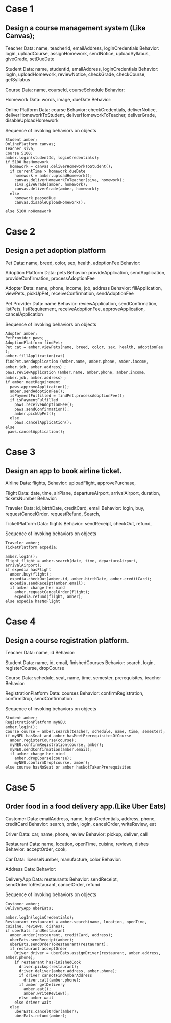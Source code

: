 # Case 1
## Design a course management system (Like Canvas);

Teacher 
Data: name, teacherId, emailAddress, loginCredentials 
Behavior: login, uploadCourse, assignHomework, sendNotice, uploadSyllabus, giveGrade, setDueDate

Student
Data: name, studentId, emailAddress, loginCredentials 
Behavior: logIn, uploadHomework, reviewNotice, checkGrade, checkCourse, getSyllabus

Course
Data: name, courseId, courseSchedule 
Behavior:

Homework
Data: words, image, dueDate
Behavior:

Online Platform
Data: course
Behavior: checkCredentials, deliverNotice, deliverHomeworkToStudent, deliverHomeworkToTeacher, deliverGrade, disableUploadHomework   

Sequence of invoking behaviors on objects
```
Student amber;
OnlinePlatform canvas;
Teacher siva;
Course 5100;
amber.login(studentId, loginCredentials);
if 5100 hasHomework
  homework = canvas.deliverHomeworkToStudent();
  if currentTime > homework.dueDate
    homework = amber.uploadHomework();
    canvas.deliverHomeworkToTeacher(siva, homework);
    siva.giveGrade(amber, homework);
    canvas.deliverGrade(amber, homework);
  else
    homework passedDue
    canvas.disableUploadHomework();

else 5100 noHomework
```

# Case 2
## Design a pet adoption platform
Pet
Data: name, breed, color, sex, health, adoptionFee 
Behavior:

Adoption Platform
Data: pets
Behavior: provideApplication, sendApplication, provideConfirmation, processAdoptionFee

Adopter
Data: name, phone, income, job, address
Behavior: fillApplication, viewPets, pickUpPet, receiveConfirmation, sendAdoptionFee  

Pet Provider
Data: name
Behavior: reviewApplication, sendConfirmation, listPets, listRequirement, receiveAdoptionFee, approveApplication, cancelApplication 

Sequence of invoking behaviors on objects
```
Adopter amber;
PetProvider paws;
AdoptionPlatform findPet;
Pet cat = amber.viewPets(name, breed, color, sex, health, adoptionFee );
amber.fillApplication(cat)
findPet.sendApplication（amber.name, amber.phone, amber.income, amber.job, amber.address）;
paws.reviewApplication（amber.name, amber.phone, amber.income, amber.job, amber.address）;
if amber meetRequirement
  paws.approveApplication();
  amber.sendAdoptionFee();
  isPaymentFulfilled = findPet.processAdoptionFee();
  if isPaymentFulfilled
    paws.receiveAdoptionFee();
    paws.sendConfirmation();
    amber.pickUpPet();
  else 
    paws.cancelApplication();
else
 paws.cancelApplication();
```

# Case 3
## Design an app to book airline ticket.

Airline 
Data: flights, 
Behavior: uploadFlight, approvePurchase, 

Flight
Data: date, time, airPlane, departureAirport, arrivalAirport, duration, ticketsNumber
Behavior:

Traveler 
Data: id, birthDate, creditCard, email
Behavior: logIn, buy, requestCancelOrder, requestRefund, Search,

TicketPlatform
Data: flights
Behavior: sendReceipt, checkOut, refund,

Sequence of invoking behaviors on objects
```
Traveler amber;
TicketPlatform expedia;

amber.logIn();
Flight flight = amber.search(date, time, departureAirport, arrivalAirport);
if expedia hasFlight
  amber.buy(flight);
  expedia.checkOut(amber.id, amber.birthDate, amber.creditCard);
  expedia.sendReceipt(amber.email);
  if amber change her mind
    amber.requestCancelOrder(flight);
    expedia.refund(flight, amber);
else expedia hasNoFlight
```

# Case 4
## Design a course registration platform.

Teacher 
Data: name, id
Behavior:

Student
Data: name, id, email, finishedCourses
Behavior: search, login, registerCourse, dropCourse

Course 
Data: schedule, seat, name, time, semester, prerequisites, teacher
Behavior:

RegistrationPlatform
Data: courses
Behavior: confirmRegistration, confirmDrop, sendConfirmation

Sequence of invoking behaviors on objects
```
Student amber;
RegistrationPlatform myNEU;
amber.login();
Course course = amber.search(teacher, schedule, name, time, semester);
if myNEU hasSeat and amber hasMeetPrerequisitesOfCourse
  amber.registerCourse(course);
  myNEU.confirmRegistration(course, amber);
  myNEU.sendConfirmation(amber.email);
  if amber change her mind
    amber.dropCourse(course);
    myNEU.confirmDrop(course, amber);
else course hasNoSeat or amber hasNotTakenPrerequisites
```

# Case 5
## Order food in a food delivery app.(Like Uber Eats)
Customer
Data: emailAddress, name, loginCredentials, address, phone, creditCard
Behavior: search, order, logIn, cancelOrder, writeReview, eat

Driver
Data: car, name, phone, review
Behavior: pickup, deliver, call

Restaurant 
Data: name, location, openTime, cuisine, reviews, dishes
Behavior: acceptOrder, cook,

Car
Data: licenseNumber, manufacture, color
Behavior:

Address
Data:
Behavior:

DeliveryApp
Data: restaurants
Behavior: sendReceipt, sendOrderToRestaurant, cancelOrder, refund

Sequence of invoking behaviors on objects
```
Customer amber;
DeliveryApp uberEats;

amber.logIn(loginCredentials);
Restaurant restaurant = amber.search(name, location, openTime, cuisine, reviews, dishes);
if uberEats findRestaurant 
  amber.order(restaurant, creditCard, address);
  uberEats.sendReceipt(amber);
  uberEats.sendOrderToRestaurant(restaurant);
  if restaurant acceptOrder
    Driver driver = uberEats.assignDriver(restaurant, amber.address, amber.phone);
    if restaurant hasFinishedCook
      driver.pickup(restaurant);
      driver.deliver(amber.address, amber.phone);
      if driver cannotFindAmberAddress
        driver.call(amber.phone);
      if amber getDelivery
        amber.eat();
        amber.writeReview();
      else amber wait
    else driver wait
  else
    uberEats.cancelOrder(amber);
    uberEats.refund(amber);
```
